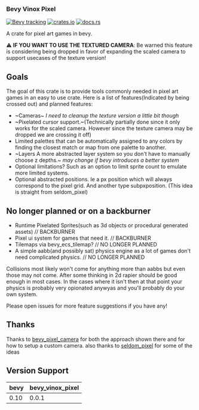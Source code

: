 ### Bevy Vinox Pixel
[![Bevy tracking](https://img.shields.io/badge/Bevy%20tracking-released%20version-lightblue)](https://github.com/bevyengine/bevy/blob/main/docs/plugins_guidelines.md#main-branch-tracking)
[![crates.io](https://img.shields.io/crates/v/bevy_vinox_pixel)](https://crates.io/crates/bevy_vinox_pixel)
[![docs.rs](https://docs.rs/bevy_vinox_pixel/badge.svg)](https://docs.rs/bevy_vinox_pixel)

A crate for pixel art games in bevy.

:warning: **IF YOU WANT TO USE THE TEXTURED CAMERA**: Be warned this feature is considering being dropped in favor of expanding the scaled camera to support usecases of the texture version!

## Goals
The goal of this crate is to provide tools commonly needed in pixel art games in an easy to use crate.
Here is a list of features(Indicated by being crossed out) and planned features:
* ~Cameras~ _I need to cleanup the texture version a little bit though_
* ~Pixelated cursor support.~(Technically partially done since it only works for the scaled camera. However since the texture camera may be dropped we are crossing it off)
* Limited palettes that can be automatically assigned to any colors by finding the closest match or map from one palette to another.
* ~Layers A more abstracted layer system so you don't have to manually choose z depths.~ _may change if bevy introduces a better system_
* Optional limitations? Such as an option to limit sprite count to emulate more limited systems.
* Optional abstracted positions. Ie a px position which will always correspond to the pixel grid. And another type subpxposition. (This idea is straight from seldom_pixel)

## No longer planned or on a backburner
* Runtime Pixelated Sprites(such as 3d objects or procedural generated assets) // BACKBURNER
* Pixel ui system for games that need it. // BACKBURNER
* Tilemaps via bevy_ecs_tilemap? // NO LONGER PLANNED
* A simple aabb(and possibly sat) physics engine as a lot of games don't need complicated physics. // NO LONGER PLANNED

Collisions most likely won't come for anything more than aabbs but even those may not come. After some thinking in 2d rapier should be good enough in most cases.
In the cases where it isn't then at that point your physics is probably very opionated anywyas and you'll probably do your own system.


Please open issues for more feature suggestions if you have any!

## Thanks
Thanks to [bevy_pixel_camera](https://github.com/drakmaniso/bevy_pixel_camera) for both the approach shown there and for how to setup a custom camera.
also thanks to [seldom_pixel](https://github.com/Seldom-SE/seldom_pixel) for some of the ideas 

## Version Support
| bevy | bevy_vinox_pixel |
|------|------------------|
| 0.10 | 0.0.1            |


